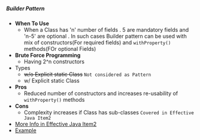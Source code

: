 ##### Builder Pattern
- **When To Use**
    - When a Class has 'n' number of fields . 5 are mandatory fields and 'n-5' are optional . In such cases Builder pattern can be used with mix of constructors(For required fields) and `withProperty()` methods(FOr optional Fields)
- **Brute Force Programming**
    - Having 2^n constructors
- Types
    - ~~w/o Explicit static Class~~ `Not considered as Pattern`
    - w/ Explicit static Class
- **Pros**
    - Reduced number of constructors and increases re-usability of `withProperty()` methods
- **Cons**
    - Complexity increases if Class has sub-classes `Covered in Effective Java Item2`
- [More Info in Effective Java Item2](https://github.com/pintub/EffectiveJava-Summary/blob/master/EffectiveJavaSummary/CreateAndDestroyObjects.todo)
- [Example](https://github.com/pintub/EffectiveJava-Summary/tree/master/src/main/java/com/sf/effectivejava/item2)